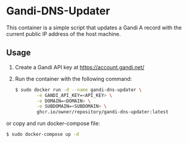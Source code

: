 # Gandi-DNS-Updater

This container is a simple script that updates a Gandi A record with the current 
public IP address of the host machine.

## Usage

1. Create a Gandi API key at https://account.gandi.net/
2. Run the container with the following command:

    ```bash
    $ sudo docker run -d --name gandi-dns-updater \
            -e GANDI_API_KEY=<API_KEY> \
            -e DOMAIN=<DOMAIN> \
            -e SUBDOMAIN=<SUBDOMAIN> \
            ghcr.io/owner/repository/gandi-dns-updater:latest
    ```
 
or copy and run docker-compose file:

   ```bash
   $ sudo docker-compose up -d
   ```
